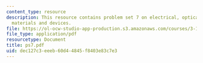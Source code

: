 ```yaml
---
content_type: resource
description: This resource contains problem set 7 on electrical, optical and magnetic
  materials and devices.
file: https://ol-ocw-studio-app-production.s3.amazonaws.com/courses/3-15-electrical-optical-magnetic-materials-and-devices-fall-2006/dec127c3eeeb60d44845f8403e83c7e3_ps7.pdf
file_type: application/pdf
resourcetype: Document
title: ps7.pdf
uid: dec127c3-eeeb-60d4-4845-f8403e83c7e3
---
```

